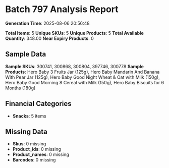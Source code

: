 # Batch 797 Analysis Report

**Generation Time**: 2025-08-06 20:56:48

**Total Items**: 5
**Unique SKUs**: 5
**Unique Products**: 5
**Total Available Quantity**: 348.00
**Near Expiry Products**: 0

## Sample Data
**Sample SKUs**: 300741, 300868, 300804, 397746, 300778
**Sample Products**: Hero Baby 3 Fruits Jar (125g), Hero Baby Mandarin And Banana With Pear Jar (125g), Hero Baby Good Night Wheat & Oat with Milk (150g), Hero Baby Good Morning 8 Cereal with Milk (150g), Hero Baby Biscuits for 6 Months (180g)

## Financial Categories
- **Snacks**: 5 items

## Missing Data
- **Skus**: 0 missing
- **Product_ids**: 0 missing
- **Product_names**: 0 missing
- **Barcodes**: 0 missing
